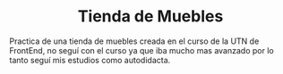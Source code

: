 <h1 align="center">
  Tienda de Muebles
</h1>

Practica de una tienda de muebles creada en el curso de la UTN de FrontEnd, no seguí con el curso ya que iba mucho mas avanzado por lo tanto seguí mis estudios como autodidacta. 
